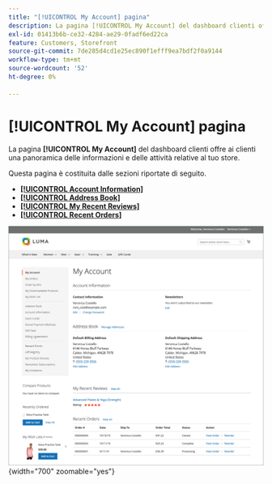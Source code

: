 ```yaml
---
title: "[!UICONTROL My Account] pagina"
description: La pagina [!UICONTROL My Account] del dashboard clienti offre ai clienti una panoramica delle informazioni e delle attività relative al tuo store.
exl-id: 01413b6b-ce32-4284-ae29-0fadf6ed22ca
feature: Customers, Storefront
source-git-commit: 7de285d4cd1e25ec890f1efff9ea7bdf2f0a9144
workflow-type: tm+mt
source-wordcount: '52'
ht-degree: 0%

---
```


# [!UICONTROL My Account] pagina

La pagina **[!UICONTROL My Account]** del dashboard clienti offre ai clienti una panoramica delle informazioni e delle attività relative al tuo store.

Questa pagina è costituita dalle sezioni riportate di seguito.

* [**[!UICONTROL Account Information]**](../customers/account-dashboard-account-information.md)
* [**[!UICONTROL Address Book]**](../customers/account-dashboard-address-book.md)
* [**[!UICONTROL My Recent Reviews]**](../merchandising-promotions/product-reviews.md#product-reviews-on-the-storefront)
* [**[!UICONTROL Recent Orders]**](../stores-purchase/orders-storefront.md#view-recently-ordered-products)

![Pagina Il mio account nella vetrina](assets/account-dashboard-my-account.png){width="700" zoomable="yes"}
